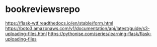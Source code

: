 # bookreviewsrepo
https://flask-wtf.readthedocs.io/en/stable/form.html
https://boto3.amazonaws.com/v1/documentation/api/latest/guide/s3-uploading-files.html
https://pythonise.com/series/learning-flask/flask-uploading-files

